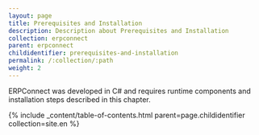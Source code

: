 ```yaml
---
layout: page
title: Prerequisites and Installation
description: Description about Prerequisites and Installation
collection: erpconnect
parent: erpconnect
childidentifier: prerequisites-and-installation
permalink: /:collection/:path
weight: 2
---
```


ERPConnect was developed in C# and requires runtime components and installation steps described in this chapter.

{% include _content/table-of-contents.html parent=page.childidentifier collection=site.en %}